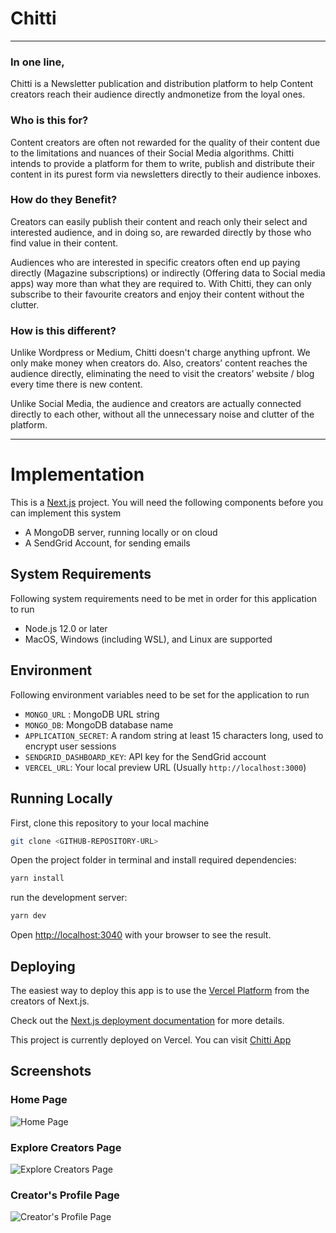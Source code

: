 # Chitti

---

### In one line,

Chitti is a Newsletter publication and distribution platform to help Content creators reach their audience directly andmonetize from the loyal ones.

### Who is this for?

Content creators are often not rewarded for the quality of their content due to the limitations and nuances of their Social Media algorithms. Chitti intends to provide a platform for them to write, publish and distribute their content in its purest form via newsletters directly to their audience inboxes.

### How do they Benefit?

Creators can easily publish their content and reach only their select and interested audience, and in doing so, are rewarded directly by those who find value in their content.

Audiences who are interested in specific creators often end up paying directly (Magazine subscriptions) or indirectly (Offering data to Social media apps) way more than what they are required to. With Chitti, they can only subscribe to their favourite creators and enjoy their content without the clutter.

### How is this different?

Unlike Wordpress or Medium, Chitti doesn't charge anything upfront. We only make money when creators do. Also, creators’ content reaches the audience directly, eliminating the need to visit the creators’ website / blog every time there is new content.

Unlike Social Media, the audience and creators are actually connected directly to each other, without all the unnecessary noise and clutter of the platform.

---

# Implementation

This is a [Next.js](https://nextjs.org/) project. You will need the following components before you can implement this system

- A MongoDB server, running locally or on cloud
- A SendGrid Account, for sending emails

## System Requirements

Following system requirements need to be met in order for this application to run

- Node.js 12.0 or later
- MacOS, Windows (including WSL), and Linux are supported

## Environment

Following environment variables need to be set for the application to run

- `MONGO_URL` : MongoDB URL string
- `MONGO_DB`: MongoDB database name
- `APPLICATION_SECRET`: A random string at least 15 characters long, used to encrypt user sessions
- `SENDGRID_DASHBOARD_KEY`: API key for the SendGrid account
- `VERCEL_URL`: Your local preview URL (Usually `http://localhost:3000`)

## Running Locally

First, clone this repository to your local machine

```bash
git clone <GITHUB-REPOSITORY-URL>
```

Open the project folder in terminal and install required dependencies:

```bash
yarn install
```

run the development server:

```bash
yarn dev
```

Open [http://localhost:3040](http://localhost:3040) with your browser to see the result.

## Deploying

The easiest way to deploy this app is to use the [Vercel Platform](https://vercel.com/new?utm_medium=default-template&filter=next.js&utm_source=create-next-app&utm_campaign=create-next-app-readme) from the creators of Next.js.

Check out the [Next.js deployment documentation](https://nextjs.org/docs/deployment) for more details.

This project is currently deployed on Vercel. You can visit [Chitti App](https://chitti-io.vercel.app/)

## Screenshots

### Home Page

![Home Page](./src/assets/screenshots/home.png?raw=true "Home Page")

### Explore Creators Page

![Explore Creators Page](./src/assets/screenshots/explore_creators.png?raw=true "Explore Creators Page")

### Creator's Profile Page

![Creator's Profile Page](./src/assets/screenshots/creator_profile.png?raw=true "Creator's Profile Page")
